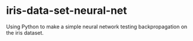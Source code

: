 # iris-data-set-neural-net

Using Python to make a simple neural network testing backpropagation on the iris dataset.
